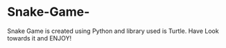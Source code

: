 # Snake-Game-
Snake Game is created using Python and library used is Turtle. Have Look towards it and ENJOY!
